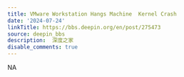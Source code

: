 ```yaml
---
title: VMware Workstation Hangs Machine  Kernel Crash
date: '2024-07-24'
linkTitle: https://bbs.deepin.org/en/post/275473
source: deepin_bbs
description:  深度之家 
disable_comments: true
---
```

NA
